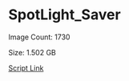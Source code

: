 # SpotLight_Saver

Image Count: 1730

Size: 1.502 GB

[Script Link](https://github.com/liuyal/Archive/blob/master/Python/Utilities/Miscellaneous/spotlight_saver.py)